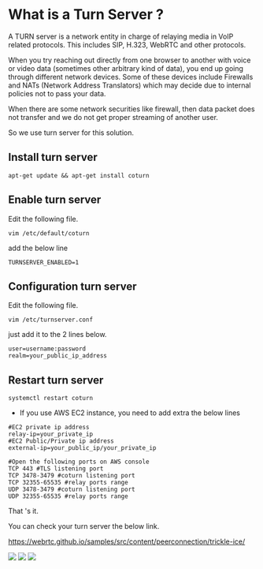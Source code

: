 # What is a Turn Server ?

A TURN server is a network entity in charge of relaying media in VoIP related protocols. This includes SIP, H.323, WebRTC and other protocols.

When you try reaching out directly from one browser to another with voice or video data (sometimes other arbitrary kind of data), you end up going through different network devices. Some of these devices include Firewalls and NATs (Network Address Translators) which may decide due to internal policies not to pass your data.

When there are some network securities like firewall, then data packet does not transfer and we do not get proper streaming of another user.

So we use turn server for this solution.

## Install turn server

`apt-get update && apt-get install coturn`

## Enable turn server

Edit the following file.

`vim /etc/default/coturn`

add the below line

`TURNSERVER_ENABLED=1`

## Configuration turn server
Edit the following file.

`vim /etc/turnserver.conf`

just add it to the 2 lines below.
```
user=username:password
realm=your_public_ip_address
```
## Restart turn server

`systemctl restart coturn`

* If you use AWS EC2 instance, you need to add extra the below lines 
```
#EC2 private ip address
relay-ip=your_private_ip
#EC2 Public/Private ip address
external-ip=your_public_ip/your_private_ip
```
```
#Open the following ports on AWS console
TCP 443 #TLS listening port
TCP 3478-3479 #coturn listening port
TCP 32355-65535 #relay ports range
UDP 3478-3479 #coturn listening port
UDP 32355-65535 #relay ports range
```
That 's it. 

You can check your turn server the below link.

https://webrtc.github.io/samples/src/content/peerconnection/trickle-ice/

![](https://raw.githubusercontent.com/wiki/ant-media/Ant-Media-Server/images/turn1.png)
![](https://raw.githubusercontent.com/wiki/ant-media/Ant-Media-Server/images/turn2.png)
![](https://raw.githubusercontent.com/wiki/ant-media/Ant-Media-Server/images/turn3.png)
